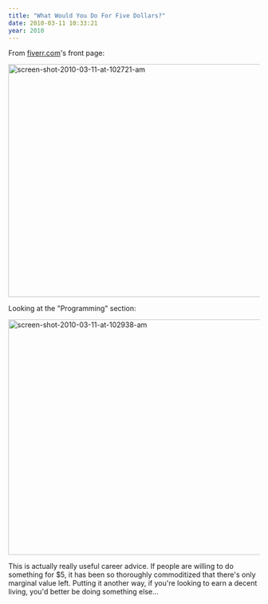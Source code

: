 ```yaml
---
title: "What Would You Do For Five Dollars?"
date: 2010-03-11 10:33:21
year: 2010
---
```

From <a href="http://www.fiverr.com">fiverr.com</a>'s front page:

<img src="{{'/files/2010/03/screen-shot-2010-03-11-at-102721-am.png' | relative_url}}" alt="screen-shot-2010-03-11-at-102721-am" width="660" height="467" class="centered">

Looking at the "Programming" section:

<img src="{{'/files/2010/03/screen-shot-2010-03-11-at-102938-am.png' | relative_url}}" alt="screen-shot-2010-03-11-at-102938-am" width="661" height="472" class="centered">

This is actually really useful career advice. If people are willing to do something for $5, it has been so thoroughly commoditized that there's only marginal value left. Putting it another way, if you're looking to earn a decent living, you'd better be doing something else…
